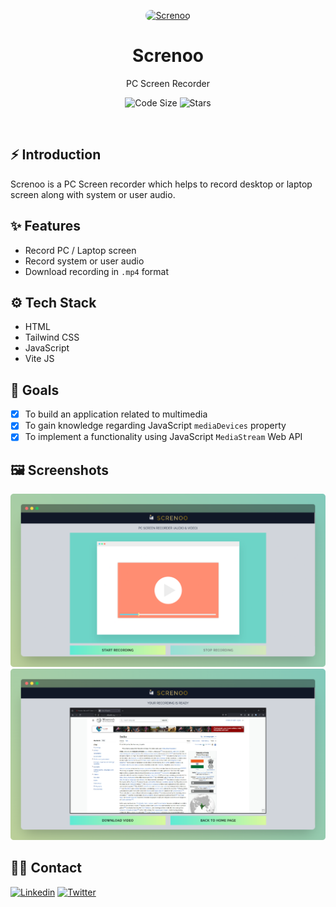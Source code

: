 <p align="center">
    <a href="https://screnoo.shibamsaha.dev">
        <img alt="Screnoo" width="100" src="./public/logo.ico" style="border-radius: 10px">
    </a>
</p>

<div align="center">
    <h1>Screnoo</h1>
    <p>PC Screen Recorder</p>
</div>

<p align="center">
    <img src="https://img.shields.io/github/languages/code-size/s4shibam/screnoo?style=flat-square" alt="Code Size">
    <img src="https://img.shields.io/github/stars/s4shibam/screnoo?style=flat-square&logo=github" alt="Stars">
</p>


<br />


## ⚡ Introduction

Screnoo is a PC Screen recorder which helps to record desktop or laptop screen along with system or user audio.

## ✨ Features
  
-  Record PC / Laptop screen
-  Record system or user audio
-  Download recording in `.mp4` format


## ⚙️ Tech Stack
  
- HTML
- Tailwind CSS
- JavaScript
- Vite JS

## 🎯 Goals

- [x] To build an application related to multimedia
- [x] To gain knowledge regarding JavaScript `mediaDevices` property
- [x] To implement a functionality using JavaScript `MediaStream` Web API

## 🖼️ Screenshots

![Landing Page](./readme_assets/screenshot_1.png)
![Preview Video](./readme_assets/screenshot_2.png)


## 👋🏻 Contact

[![Linkedin](https://img.shields.io/badge/LinkedIn-0077B5?style=for-the-badge&logo=linkedin&logoColor=white)](https://www.linkedin.com/in/s4shibam)
[![Twitter](https://img.shields.io/badge/Twitter-00ACEE?style=for-the-badge&logo=twitter&logoColor=white)](https://twitter.com/intent/follow?screen_name=s4shibam)
